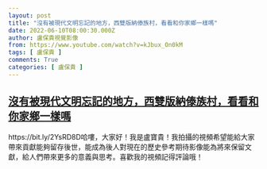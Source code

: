 ```yaml
---
layout: post
title: "沒有被現代文明忘記的地方，西雙版納傣族村，看看和你家鄉一樣嗎"
date: 2022-06-10T08:00:30.000Z
author: 盧保貴視覺影像
from: https://www.youtube.com/watch?v=kJbux_On0kM
tags: [ 盧保貴 ]
comments: True
categories: [ 盧保貴 ]
---
```

<!--1654848030000-->
[沒有被現代文明忘記的地方，西雙版納傣族村，看看和你家鄉一樣嗎](https://www.youtube.com/watch?v=kJbux_On0kM)
------

<div>
https://bit.ly/2YsRD8D哈嘍，大家好！我是盧寶貴！我拍攝的視頻希望能給大家帶來貢獻能夠留存後世，能成為後人對現在的歷史參考期待影像能為將來保留文獻，給人們帶來更多的意義與思考。喜歡我的視頻記得評論哦！
</div>
